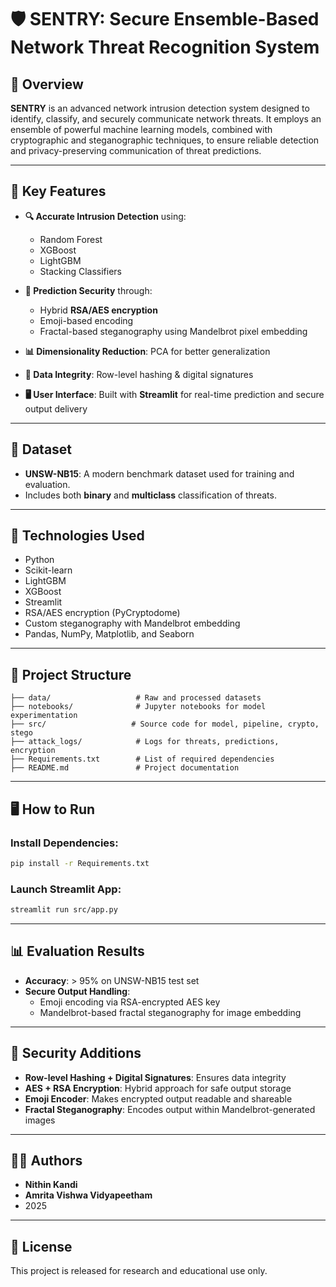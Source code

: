 
# 🛡️ SENTRY: Secure Ensemble-Based Network Threat Recognition System

## 📘 Overview

**SENTRY** is an advanced network intrusion detection system designed to identify, classify, and securely communicate network threats. It employs an ensemble of powerful machine learning models, combined with cryptographic and steganographic techniques, to ensure reliable detection and privacy-preserving communication of threat predictions.

---

## 🚀 Key Features

- **🔍 Accurate Intrusion Detection** using:
  - Random Forest
  - XGBoost
  - LightGBM
  - Stacking Classifiers

- **🔐 Prediction Security** through:
  - Hybrid **RSA/AES encryption**
  - Emoji-based encoding
  - Fractal-based steganography using Mandelbrot pixel embedding

- **📊 Dimensionality Reduction**: PCA for better generalization
- **🔄 Data Integrity**: Row-level hashing & digital signatures
- **🖥️ User Interface**: Built with **Streamlit** for real-time prediction and secure output delivery

---

## 🧪 Dataset

- **UNSW-NB15**: A modern benchmark dataset used for training and evaluation.
- Includes both **binary** and **multiclass** classification of threats.

---

## 🧰 Technologies Used

- Python
- Scikit-learn
- LightGBM
- XGBoost
- Streamlit
- RSA/AES encryption (PyCryptodome)
- Custom steganography with Mandelbrot embedding
- Pandas, NumPy, Matplotlib, and Seaborn

---

## 📂 Project Structure

```
├── data/                   # Raw and processed datasets
├── notebooks/              # Jupyter notebooks for model experimentation
├── src/                   # Source code for model, pipeline, crypto, stego
├── attack_logs/            # Logs for threats, predictions, encryption
├── Requirements.txt        # List of required dependencies
├── README.md               # Project documentation
```

---

## 🖥️ How to Run

### Install Dependencies:
```bash
pip install -r Requirements.txt
```

### Launch Streamlit App:
```bash
streamlit run src/app.py
```

---

## 📊 Evaluation Results

- **Accuracy**: > 95% on UNSW-NB15 test set
- **Secure Output Handling**:
  - Emoji encoding via RSA-encrypted AES key
  - Mandelbrot-based fractal steganography for image embedding

---

## 🔐 Security Additions

- **Row-level Hashing + Digital Signatures**: Ensures data integrity
- **AES + RSA Encryption**: Hybrid approach for safe output storage
- **Emoji Encoder**: Makes encrypted output readable and shareable
- **Fractal Steganography**: Encodes output within Mandelbrot-generated images

---

## 🧑‍💻 Authors

- **Nithin Kandi**  
- **Amrita Vishwa Vidyapeetham**  
- 2025

---

## 📄 License

This project is released for research and educational use only.
